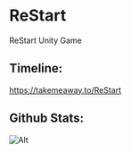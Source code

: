 # ReStart
ReStart Unity Game

## Timeline:
https://takemeaway.to/ReStart

## Github Stats:
![Alt](https://repobeats.axiom.co/api/embed/21ad84f6b84b4cf383b65ba7f8aaba2a13778d39.svg "Repobeats analytics image")
